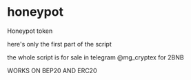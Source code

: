 # honeypot
Honeypot token

here's only the first part of the script

the whole script is for sale in telegram @mg_cryptex for 2BNB

WORKS ON BEP20 AND ERC20
